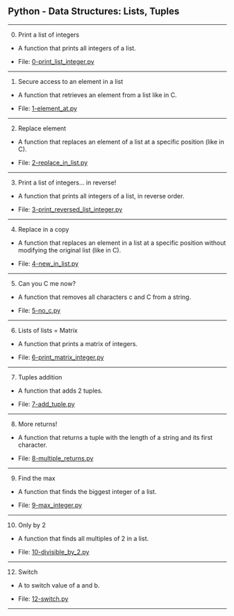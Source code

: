## Python - Data Structures: Lists, Tuples

-------------------------

0. Print a list of integers

- A function that prints all integers of a list.

- File: [0-print_list_integer.py](./0-print_list_integer.py)

---

1. Secure access to an element in a list

- A function that retrieves an element from a list like in C.

- File: [1-element_at.py](./1-element_at.py)

---

2. Replace element

- A function that replaces an element of a list at a specific position (like in C).

- File: [2-replace_in_list.py](./2-replace_in_list.py)

---

3. Print a list of integers... in reverse!

- A function that prints all integers of a list, in reverse order.

- File: [3-print_reversed_list_integer.py](./3-print_reversed_list_integer.py)

---

4. Replace in a copy

- A function that replaces an element in a list at a specific position without modifying the original list (like in C).

- File: [4-new_in_list.py](./4-new_in_list.py)

---

5. Can you C me now?

- A function that removes all characters c and C from a string.

- File: [5-no_c.py](./5-no_c.py)

---

6. Lists of lists = Matrix

- A function that prints a matrix of integers.

- File: [6-print_matrix_integer.py](./6-print_matrix_integer.py)

---

7. Tuples addition

- A function that adds 2 tuples.

- File: [7-add_tuple.py](./7-add_tuple.py)

---

8. More returns!

- A function that returns a tuple with the length of a string and its first character.

- File: [8-multiple_returns.py](./8-multiple_returns.py)

---

9. Find the max

- A function that finds the biggest integer of a list.

- File: [9-max_integer.py](./9-max_integer.py)

---

10. Only by 2

- A function that finds all multiples of 2 in a list.

- File: [10-divisible_by_2.py](./10-divisible_by_2.py)

---

12. Switch

- A to switch value of a and b.

- File: [12-switch.py](./12-switch.py)

---

